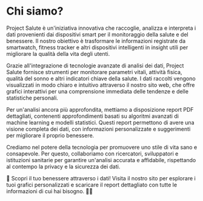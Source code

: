 # Chi siamo? 

Project Salute è un'iniziativa innovativa che raccoglie, analizza e interpreta i dati provenienti dai dispositivi smart per il monitoraggio della salute e del benessere. Il nostro obiettivo è trasformare le informazioni registrate da smartwatch, fitness tracker e altri dispositivi intelligenti in insight utili per migliorare la qualità della vita degli utenti.

Grazie all'integrazione di tecnologie avanzate di analisi dei dati, Project Salute fornisce strumenti per monitorare parametri vitali, attività fisica, qualità del sonno e altri indicatori chiave della salute. I dati raccolti vengono visualizzati in modo chiaro e intuitivo attraverso il nostro sito web, che offre grafici interattivi per una comprensione immediata delle tendenze e delle statistiche personali.

Per un'analisi ancora più approfondita, mettiamo a disposizione report PDF dettagliati, contenenti approfondimenti basati su algoritmi avanzati di machine learning e modelli statistici. Questi report permettono di avere una visione completa dei dati, con informazioni personalizzate e suggerimenti per migliorare il proprio benessere.

Crediamo nel potere della tecnologia per promuovere uno stile di vita sano e consapevole. Per questo, collaboriamo con ricercatori, sviluppatori e istituzioni sanitarie per garantire un'analisi accurata e affidabile, rispettando al contempo la privacy e la sicurezza dei dati.

🔹 Scopri il tuo benessere attraverso i dati! Visita il nostro sito per esplorare i tuoi grafici personalizzati e scaricare il report dettagliato con tutte le informazioni di cui hai bisogno. 🚀💙